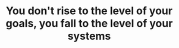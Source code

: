 ---
title: "You don't rise to the level of your goals, you fall to the level of your systems"
alias: "fall to systems, You don't rise to the level of your goals, you fall to the level of your systems"
tags: #
---